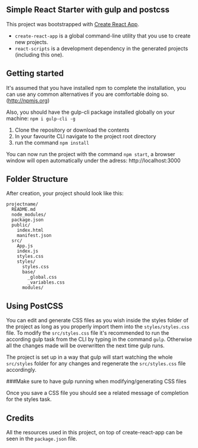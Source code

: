 

## Simple React Starter with gulp and postcss

This project was bootstrapped with [Create React App](https://github.com/facebookincubator/create-react-app).


* `create-react-app` is a global command-line utility that you use to create new projects.
* `react-scripts` is a development dependency in the generated projects (including this one).


## Getting started

It's assumed that you have installed npm to complete the installation, you can use any common alternatives if you are comfortable doing so. (http://npmjs.org)

Also, you should have the gulp-cli package installed globally on your machine:
`npm i gulp-cli -g`

1. Clone the repository or download the contents
2. In your favourite CLI navigate to the project root directory
3. run the command `npm install`

You can now run the project with the command `npm start`, a browser window will open automatically under the adress: http://localhost:3000


## Folder Structure

After creation, your project should look like this:

```
projectname/
  README.md
  node_modules/
  package.json
  public/
    index.html
    manifest.json
  src/
    App.js
    index.js
    styles.css
    styles/
      styles.css
      base/
        _global.css
        _variables.css
      modules/   
```
## Using PostCSS

You can edit and generate CSS files as you wish inside the styles folder of the project as long as you properly import them into the `styles/styles.css` file. To modify the `src/styles.css` file it's recommended to run the according gulp task from the CLI by typing in the command `gulp`. Otherwise all the changes made will be overwritten the next time gulp runs.

The project is set up in a way that gulp will start watching the whole `src/styles` folder for any changes and regenerate the `src/styles.css` file accordingly. 

###Make sure to have gulp running when modifying/generating CSS files

Once you save a CSS file you should see a related message of completion for the styles task.



## Credits

All the resources used in this project, on top of create-react-app can be seen in the `package.json` file.

